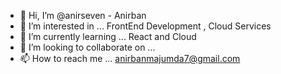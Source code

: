- 👋 Hi, I’m @anirseven - Anirban 
- 👀 I’m interested in ... FrontEnd Development , Cloud Services
- 🌱 I’m currently learning ... React and Cloud
- 💞️ I’m looking to collaborate on ...
- 📫 How to reach me ... anirbanmajumda7@gmail.com

<!---
anirseven/anirseven is a ✨ special ✨ repository because its `README.md` (this file) appears on your GitHub profile.
You can click the Preview link to take a look at your changes.
--->

